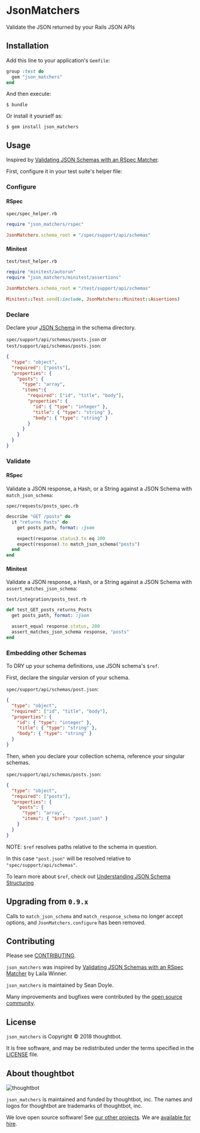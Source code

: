 # JsonMatchers

Validate the JSON returned by your Rails JSON APIs

## Installation

Add this line to your application's `Gemfile`:

```ruby
group :test do
  gem "json_matchers"
end
```

And then execute:

    $ bundle

Or install it yourself as:

    $ gem install json_matchers

## Usage

Inspired by [Validating JSON Schemas with an RSpec Matcher][original-blog-post].

[original-blog-post]: (http://robots.thoughtbot.com/validating-json-schemas-with-an-rspec-matcher)

First, configure it in your test suite's helper file:

### Configure

#### RSpec

`spec/spec_helper.rb`

```ruby
require "json_matchers/rspec"

JsonMatchers.schema_root = "/spec/support/api/schemas"
```

#### Minitest

`test/test_helper.rb`

```ruby
require "minitest/autorun"
require "json_matchers/minitest/assertions"

JsonMatchers.schema_root = "/test/support/api/schemas"

Minitest::Test.send(:include, JsonMatchers::Minitest::Assertions)
```

### Declare

Declare your [JSON Schema](http://json-schema.org/example1.html) in the schema
directory.

`spec/support/api/schemas/posts.json` or `test/support/api/schemas/posts.json`:

```json
{
  "type": "object",
  "required": ["posts"],
  "properties": {
    "posts": {
      "type": "array",
      "items":{
        "required": ["id", "title", "body"],
        "properties": {
          "id": { "type": "integer" },
          "title": { "type": "string" },
          "body": { "type": "string" }
        }
      }
    }
  }
}
```

### Validate

#### RSpec

Validate a JSON response, a Hash, or a String against a JSON Schema with
`match_json_schema`:

`spec/requests/posts_spec.rb`

```ruby
describe "GET /posts" do
  it "returns Posts" do
    get posts_path, format: :json

    expect(response.status).to eq 200
    expect(response).to match_json_schema("posts")
  end
end
```

#### Minitest

Validate a JSON response, a Hash, or a String against a JSON Schema with
`assert_matches_json_schema`:

`test/integration/posts_test.rb`

```ruby
def test_GET_posts_returns_Posts
  get posts_path, format: :json

  assert_equal response.status, 200
  assert_matches_json_schema response, "posts"
end
```

### Embedding other Schemas

To DRY up your schema definitions, use JSON schema's `$ref`.

First, declare the singular version of your schema.

`spec/support/api/schemas/post.json`:

```json
{
  "type": "object",
  "required": ["id", "title", "body"],
  "properties": {
    "id": { "type": "integer" },
    "title": { "type": "string" },
    "body": { "type": "string" }
  }
}
```

Then, when you declare your collection schema, reference your singular schemas.

`spec/support/api/schemas/posts.json`:

```json
{
  "type": "object",
  "required": ["posts"],
  "properties": {
    "posts": {
      "type": "array",
      "items": { "$ref": "post.json" }
    }
  }
}
```

NOTE: `$ref` resolves paths relative to the schema in question.

In this case `"post.json"` will be resolved relative to
`"spec/support/api/schemas"`.

To learn more about `$ref`, check out [Understanding JSON Schema Structuring](http://spacetelescope.github.io/understanding-json-schema/structuring.html)

## Upgrading from `0.9.x`

Calls to `match_json_schema` and `match_response_schema` no longer accept
options, and `JsonMatchers.configure` has been removed.

## Contributing

Please see [CONTRIBUTING].

`json_matchers` was inspired by [Validating JSON Schemas with an
RSpec Matcher][blog post] by Laila Winner.

`json_matchers` is maintained by Sean Doyle.

Many improvements and bugfixes were contributed by the [open source community].

[blog post]: https://robots.thoughtbot.com/validating-json-schemas-with-an-rspec-matcher
[CONTRIBUTING]: https://github.com/thoughtbot/json_matchers/blob/master/CONTRIBUTING.md
[open source community]: https://github.com/thoughtbot/json_matchers/graphs/contributors

## License

`json_matchers` is Copyright © 2018 thoughtbot.

It is free software, and may be redistributed under the terms specified in the
[LICENSE] file.

[LICENSE]: LICENSE.txt

## About thoughtbot

![thoughtbot](https://thoughtbot.com/logo.png)

`json_matchers` is maintained and funded by thoughtbot, inc.
The names and logos for thoughtbot are trademarks of thoughtbot, inc.

We love open source software!
See [our other projects][community].
We are [available for hire][hire].

[community]: https://thoughtbot.com/community?utm_source=github
[hire]: https://thoughtbot.com?utm_source=github
